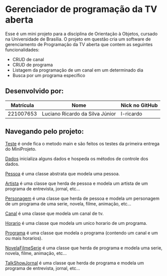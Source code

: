 # Gerenciador de programação da TV aberta

Esse é um mini projeto para a disciplina de Orientação à Objetos, cursado na Universidade de Brasília. 
O projeto em questão cria um software de gerenciamento de Programação da TV aberta que contem as seguintes funcionalidades: 
- CRUD de canal
- CRUD de programa
- Listagem da programação de um canal em um determinado dia
- Busca por um programa específico

## Desenvolvido por:
| Matrícula | Nome | Nick no GitHub |
|-----------|------|------------------|
| 221007653 | Luciano Ricardo da Silva Júnior | l-ricardo |

## Navegando pelo projeto:

[Teste](src\controle\Teste.java) é onde fica o metodo main e são feitos os testes da primeira entrega do MiniProjeto.

[Dados](src\modelos\Dados.java) inicializa alguns dados e hospeda os métodos de controle dos dados.

[Pessoa](src\modelos\Pessoa.java) é uma classe abstrata que modela uma pessoa.

[Artista](src\modelos\Artista.java) é uma classe que herda de pessoa e modela um artista de um programa de entrevista, jornal, etc...

[Personagem](src\modelos\Personagem.java) é uma classe que herda de pessoa e modela um personagem de um programa de uma serie, novela, filme, animação, etc...

[Canal](src\modelos\Canal.java) é uma classe que modela um canal de tv.

[Horario](src\modelos\Horario.java) é uma classe que modela um unico horario de um programa.

[Programa](src\modelos\Programa.java) é uma classe que modela o programa (contendo um canal e um ou mais horarios).

[NovelaFilmeSerie](src\modelos\NovelaFilmeSerie.java) é uma classe que herda de programa e modela uma serie, novela, filme, animação, etc...

[TalkShowJornal](src\modelos\TalkShowJornal.java) é uma classe que herda de programa e modela um programa de entrevista, jornal, etc...

